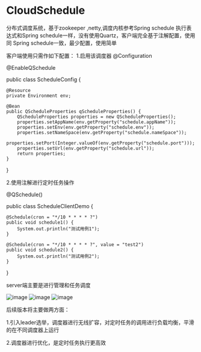 # CloudSchedule
分布式调度系统，基于zookeeper ,netty,调度内核参考Spring schedule 执行表达式和Spring schedule一样，没有使用Quartz，客户端完全基于注解配置，使用同 Spring schedule一致，最少配置，使用简单


客户端使用只需作如下配置：
1.启用该调度器
@Configuration

@EnableQSchedule

public class ScheduleConfig {

    @Resource
    private Environment env;

    @Bean
    public QScheduleProperties qScheduleProperties() {
        QScheduleProperties properties = new QScheduleProperties();
        properties.setAppName(env.getProperty("schedule.appName"));
        properties.setEnv(env.getProperty("schedule.env"));
        properties.setNameSpace(env.getProperty("schedule.nameSpace"));
        properties.setPort(Integer.valueOf(env.getProperty("schedule.port")));
        properties.setUrl(env.getProperty("schedule.url"));
        return properties;
    }
}

2.使用注解进行定时任务操作


@QSchedule()

public class ScheduleClientDemo {
    
    @Schedule(cron = "*/10 * * * * ?")
    public void schedule1() {
        System.out.println("测试用例1");
    }

    @Schedule(cron = "*/10 * * * * ?", value = "test2")
    public void schedule2() {
        System.out.println("测试用例2");
    }
}


server端主要是进行管理和任务调度

![image](https://github.com/zjpjohn/CloudSchedule/blob/master/img/jietu1.png)
![image](https://github.com/zjpjohn/CloudSchedule/blob/master/img/jietu2.png)
![image](https://github.com/zjpjohn/CloudSchedule/blob/master/img/jietu3.png)



后续版本将主要做两方面：

1.引入leader选举，调度器进行无线扩容，对定时任务的调用进行负载均衡，平滑的在不同调度器上运行

2.调度器进行优化，是定时任务执行更高效
